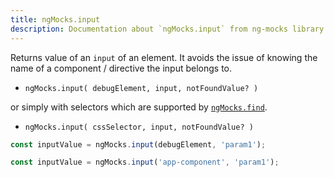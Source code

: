 ```yaml
---
title: ngMocks.input
description: Documentation about `ngMocks.input` from ng-mocks library
---
```


Returns value of an `input` of an element.
It avoids the issue of knowing the name of a component / directive the input belongs to.

- `ngMocks.input( debugElement, input, notFoundValue? )`

or simply with selectors which are supported by [`ngMocks.find`](find.md).

- `ngMocks.input( cssSelector, input, notFoundValue? )`

```ts
const inputValue = ngMocks.input(debugElement, 'param1');
```
```ts
const inputValue = ngMocks.input('app-component', 'param1');
```
